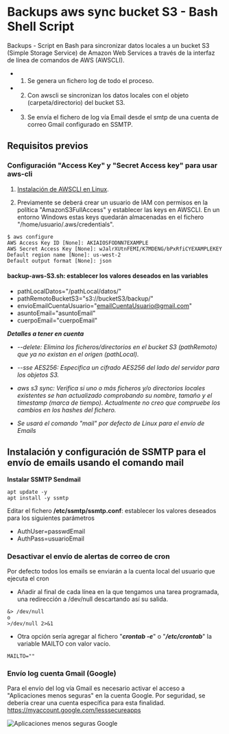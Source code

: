 # Backups aws sync bucket S3 - Bash Shell Script

Backups - Script en Bash para sincronizar datos locales a un bucket S3 (Simple Storage Service) de Amazon Web Services a través de la interfaz de línea de comandos de AWS (AWSCLI).

- 1. Se genera un fichero log de todo el proceso.
- 2. Con awscli se sincronizan los datos locales con el objeto (carpeta/directorio) del bucket S3.
- 3. Se envía el fichero de log vía Email desde el smtp de una cuenta de correo Gmail configurado en SSMTP.

## Requisitos previos
### Configuración "Access Key" y "Secret Access key" para usar aws-cli

1. [Instalación de AWSCLI en Linux](https://docs.aws.amazon.com/es_es/cli/latest/userguide/install-linux.html).

2. Previamente se deberá crear un usuario de IAM con permisos en la política "AmazonS3FullAccess" y establecer las keys en AWSCLI. En un entorno Windows estas keys quedarán almacenadas en el fichero "/home/usuario/.aws/credentials".

```
$ aws configure
AWS Access Key ID [None]: AKIAIOSFODNN7EXAMPLE
AWS Secret Access Key [None]: wJalrXUtnFEMI/K7MDENG/bPxRfiCYEXAMPLEKEY
Default region name [None]: us-west-2
Default output format [None]: json
```

#### **backup-aws-S3.sh**: establecer los valores deseados en las variables

- pathLocalDatos="/pathLocal/datos/"
- pathRemotoBucketS3="s3://bucketS3/backup/"
- envioEmailCuentaUsuario="emailCuentaUsuario@gmail.com"
- asuntoEmail="asuntoEmail"
- cuerpoEmail="cuerpoEmail"

**_Detalles a tener en cuenta_**

- *--delete: Elimina los ficheros/directorios en el bucket S3 (pathRemoto) que ya no existan en el origen (pathLocal).*

- *--sse AES256: Especifica un cifrado AES256 del lado del servidor para los objetos S3.*

- *aws s3 sync: Verifica si uno o más ficheros y/o directorios locales existentes se han actualizado comprobando su nombre, tamaño y el timestamp (marca de tiempo). Actualmente no creo que compruebe los cambios en los hashes del fichero.*

- *Se usará el comando "mail" por defecto de Linux para el envío de Emails*

 ## Instalación y configuración de SSMTP para el envío de emails usando el comando mail
 
**Instalar SSMTP Sendmail**
```
apt update -y
apt install -y ssmtp
```
Editar el fichero **/etc/ssmtp/ssmtp.conf**: establecer los valores deseados para los siguientes parámetros

- AuthUser=passwdEmail
- AuthPass=usuarioEmail

### Desactivar el envío de alertas de correo de cron

Por defecto todos los emails se enviarán a la cuenta local del usuario que ejecuta el cron

- Añadir al final de cada línea en la que tengamos una tarea programada, una redirección a /dev/null descartando así su salida.
```
&> /dev/null
o
>/dev/null 2>&1
```
- Otra opción sería agregar al fichero "***crontab -e***" o "***/etc/crontab***" la variable MAILTO con valor vacío.
```
MAILTO=""
```

### Envío log cuenta Gmail (Google)
Para el envío del log vía Gmail es necesario activar el acceso a "Aplicaciones menos seguras" en la cuenta Google. Por seguridad, se debería crear una cuenta específica para esta finalidad.
https://myaccount.google.com/lesssecureapps

![Aplicaciones menos seguras Google](https://raw.githubusercontent.com/adrianlois/Backups-aws-sync-bucket-S3-Bash-PowerShell/master/screenshots/ejecucion_app_menos_seguras_gmail.png)
